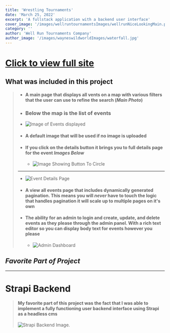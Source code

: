 ```yaml
---
title: 'Wrestling Tournaments'
date: 'March 25, 2022'
excerpt: 'A fullstack application with a backend user interface'
cover_image: '/images/wellruntournamentsImages/wellrunNiceLookingMain.png'
category: ''
author: 'Well Run Tournaments Company'
author_image: '/images/wayneswildworldImages/waterfall.jpg'
---
```


<!-- Markdown generator - https://jaspervdj.be/lorem-markdownum/ -->


# [<span style="text-decoration: underline; word-wrap: break-word;">Click to view full site</span>](https://wellruntournaments.vercel.app/)

## What was included in this project
> - #### A main page that displays all vents on a map with various filters that the user can use to refine the search (*Main Photo*)
> - ### Below the map is the list of events
> - ![Image of Events displayed](/images/wellruntournamentsImages/Events.png)
> - #### A default image that will be used if no image is uploaded
> - #### If you click on the details button it brings you to full details page for the event *Images Below*
>   - ![Image Showing Button To Circle](/images/wellruntournamentsImages/circleddetails.png)
> ---------------------------------------------------------------------
>   - ![Event Details Page](/images/wellruntournamentsImages/individualwellrun.png)
> - #### A view all events page that includes **dynamically** generated pagination. This means you will *never* have to touch the logic that handles pagination it will scale up to multiple pages on it's own
> - #### The ability for an admin to login and create, update, and delete events as they please through the admin panel. With a rich text editor so you can display body text for events however you please
>   - ![Admin Dashboard](/images/wellruntournamentsImages/wellrunaddevent.png)

## *Favorite Part of Project*
------------------------------------------

# Strapi Backend
> #### My favorite part of this project was the fact that I was able to implement a fully functioning user backend interface using Strapi as a headless cms
> ![Strapi Backend Image](/images/wellruntournamentsImages/wellrunbackend.png "Strapi Backend").


